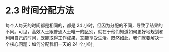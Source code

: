 # 2.3 时间分配方法

每个人每天的时间都是相同的，都是 24 小时，但因为分配的不同，导致了结果的不同。可见，高效人士跟普通人士唯一的区别，就在于他们知道如何更好地规划和利用自己的时间，既能取得工作成果，又能享受生活。既然如此，我们就要解决一个核心问题：如何分配我们一天的 24 个小时。